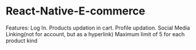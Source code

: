 # React-Native-E-commerce

Features:
Log In.
Products updation in cart.
Profile updation.
Social Media Linking(not for account, but as a hyperlink)
Maximum limit of 5 for each product kind
